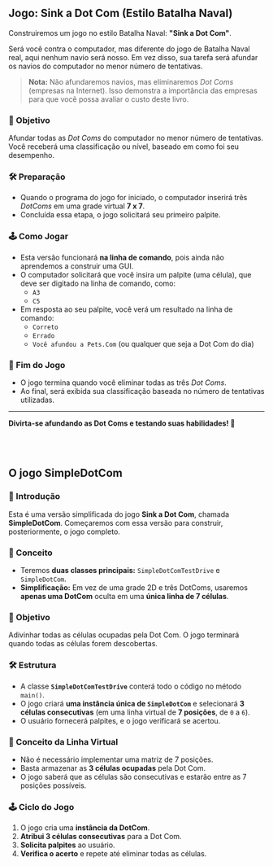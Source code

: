 ## Jogo: Sink a Dot Com (Estilo Batalha Naval)

Construiremos um jogo no estilo Batalha Naval: **"Sink a Dot Com"**.

Será você contra o computador, mas diferente do jogo de Batalha Naval real, aqui nenhum navio será nosso. Em vez disso, sua tarefa será afundar os navios do computador no menor número de tentativas.

> **Nota:** Não afundaremos navios, mas eliminaremos *Dot Coms* (empresas na Internet). Isso demonstra a importância das empresas para que você possa avaliar o custo deste livro.

### 🎯 Objetivo
Afundar todas as *Dot Coms* do computador no menor número de tentativas. Você receberá uma classificação ou nível, baseado em como foi seu desempenho.

### 🛠️ Preparação
- Quando o programa do jogo for iniciado, o computador inserirá três *DotComs* em uma grade virtual **7 x 7**.
- Concluída essa etapa, o jogo solicitará seu primeiro palpite.

### 🕹️ Como Jogar
- Esta versão funcionará **na linha de comando**, pois ainda não aprendemos a construir uma GUI.
- O computador solicitará que você insira um palpite (uma célula), que deve ser digitado na linha de comando, como:
    - `A3`
    - `C5`
- Em resposta ao seu palpite, você verá um resultado na linha de comando:
    - `Correto`
    - `Errado`
    - `Você afundou a Pets.Com` (ou qualquer que seja a Dot Com do dia)

### 🏁 Fim do Jogo
- O jogo termina quando você eliminar todas as três *Dot Coms*.
- Ao final, será exibida sua classificação baseada no número de tentativas utilizadas.

---
**Divirta-se afundando as Dot Coms e testando suas habilidades! 🚀**

<br>
<br>

## O jogo SimpleDotCom

### 📝 Introdução
Esta é uma versão simplificada do jogo **Sink a Dot Com**, chamada **SimpleDotCom**. Começaremos com essa versão para construir, posteriormente, o jogo completo.

### 🚀 Conceito
- Teremos **duas classes principais:** `SimpleDotComTestDrive` e `SimpleDotCom`.
- **Simplificação:** Em vez de uma grade 2D e três DotComs, usaremos **apenas uma DotCom** oculta em uma **única linha de 7 células**.

### 🎯 Objetivo
Adivinhar todas as células ocupadas pela Dot Com. O jogo terminará quando todas as células forem descobertas.

### 🛠️ Estrutura
- A classe **`SimpleDotComTestDrive`** conterá todo o código no método `main()`.
- O jogo criará **uma instância única de `SimpleDotCom`** e selecionará **3 células consecutivas** (em uma linha virtual de **7 posições**, de `0` a `6`).
- O usuário fornecerá palpites, e o jogo verificará se acertou.

### 🧠 Conceito da Linha Virtual
- Não é necessário implementar uma matriz de 7 posições.
- Basta armazenar as **3 células ocupadas** pela Dot Com.
- O jogo saberá que as células são consecutivas e estarão entre as 7 posições possíveis.

### 🕹️ Ciclo do Jogo
1. O jogo cria uma **instância da DotCom**.
2. **Atribui 3 células consecutivas** para a Dot Com.
3. **Solicita palpites** ao usuário.
4. **Verifica o acerto** e repete até eliminar todas as células.

<br>
<br>
